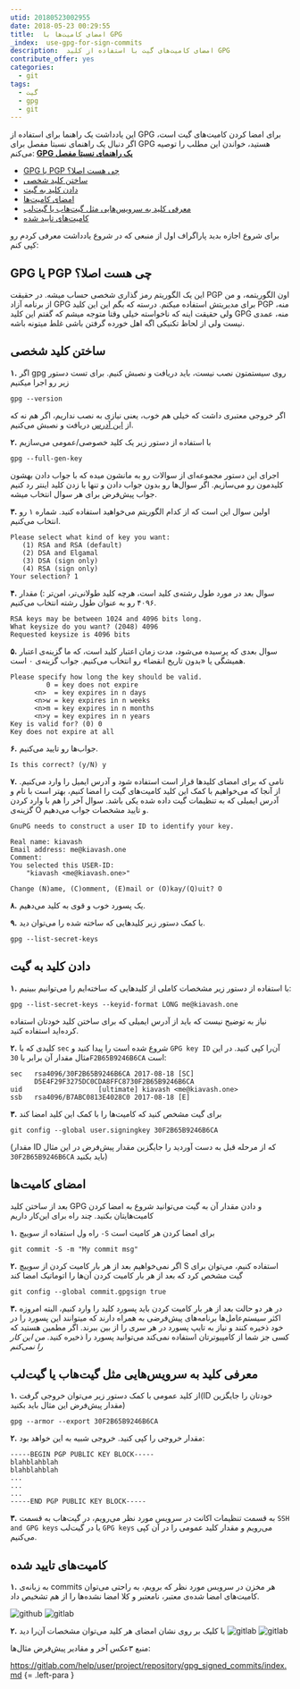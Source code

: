 ```yaml
---
utid: 20180523002955
date: 2018-05-23 00:29:55
title:  امضای کامیت‌ها با GPG
_index:  use-gpg-for-sign-commits
description:  امضای کامیت‌های گیت با استفاده از کلید GPG
contribute_offer: yes
categories:
  - git
tags:
  - گیت
  - gpg
  - git
---
```

این یادداشت یک راهنما برای استفاده از GPG برای امضا کردن کامیت‌های گیت است، اگر دنبال یک راهنمای نسبتا مفصل برای GPG هستید، خواندن این مطلب را توصیه می‌کنم:
**[GPG یک راهنمای نسبتا مفصل](http://fzero.rubi.gd/post/general/gpg-step-by-step/)**

- [GPG یا PGP چی هست اصلا؟](#gpg_یا_pgp_چی_هست_اصلا_)
- [ساختن کلید شخصی](#ساختن_کلید_شخصی)
- [دادن کلید به گیت](#دادن_کلید_به_گیت)
- [امضای کامیت‌ها](#امضای_کامیت‌ها)
- [معرفی کلید به سرویس‌هایی مثل گیت‌هاب یا گیت‌لب](#معرفی_کلید_به_سرویس‌هایی_مثل_گیت‌هاب_یا_گیت‌لب)
- [کامیت‌های تایید شده](#کامیت‌های_تایید_شده)

برای شروع اجازه بدید پاراگراف اول از منبعی که در شروع یادداشت معرفی کردم رو کپی کنم:

## GPG یا PGP چی هست اصلا؟
این یک الگوریتم رمز گذاری شخصی حساب میشه. در حقیقت PGP اون الگوریتمه، و من از برنامه آزاد GPG برای مدیریتش استفاده میکنم. درسته که بگم این این کلید PGP منه، ولی حقیقت اینه که ناخواسته خیلی وقتا متوجه میشم که گفتم این کلید GPG منه، عمدی نیست ولی از لحاظ تکنیکی اگه اهل خورده گرفتن باشی غلط میتونه باشه.

## ساختن کلید شخصی

**۱.** اگر gpg روی سیستمتون نصب نیست، باید دریافت و نصبش کنیم. برای تست دستور زیر رو اجرا میکنیم

	gpg --version

اگر خروجی معتبری داشت که خیلی هم خوب، یعنی نیازی به نصب نداریم، اگر هم نه که از [این آدرس](https://www.gnupg.org/download/index.html) دریافت و نصبش می‌کنیم.

**۲.** با استفاده از دستور زیر یک کلید خصوصی/عمومی می‌سازیم

    gpg --full-gen-key

اجرای این دستور مجموعه‌ای از سوالات رو به مانشون میده که با جواب دادن بهشون کلیدمون رو می‌سازیم. اگر سوال‌ها رو بدون جواب دادن و تنها با زدن کلید اینتر رد کنیم جواب پیش‌فرض برای هر سوال انتخاب میشه.

**۳.** اولین سوال این است که از کدام الگوریتم می‌خواهید استفاده کنید. شماره ۱ رو انتخاب می‌کنیم.

	Please select what kind of key you want:
	   (1) RSA and RSA (default)
	   (2) DSA and Elgamal
	   (3) DSA (sign only)
	   (4) RSA (sign only)
	Your selection? 1

**۴.** سوال بعد در مورد طول  رشته‌ی کلید است، هرچه کلید طولانی‌تر، امن‌تر :) مقدار ۴۰۹۶ رو به عنوان طول رشته انتخاب می‌کنیم.

	RSA keys may be between 1024 and 4096 bits long.
	What keysize do you want? (2048) 4096
	Requested keysize is 4096 bits

**۵.** سوال بعدی که پرسیده می‌شود، مدت زمان اعتبار کلید است، که ما گزینه‌ی اعتبار همیشگی یا «بدون تاریخ انقضا» رو انتخاب می‌کنیم. جواب گزینه‌ی ۰ است.

	Please specify how long the key should be valid.
    	     0 = key does not expire
    	  <n>  = key expires in n days
    	  <n>w = key expires in n weeks
    	  <n>m = key expires in n months
    	  <n>y = key expires in n years
	Key is valid for? (0) 0
	Key does not expire at all

**۶.** جواب‌ها رو تایید می‌کنیم.

	Is this correct? (y/N) y

**۷.** نامی که برای امضای کلیدها قرار است استفاده شود و آدرس ایمیل‌ را وارد می‌کنیم. از آنجا که می‌خواهیم با کمک این کلید کامیت‌های گیت را امضا کنیم، بهتر است با نام و آدرس ایمیلی که به تنظیمات گیت داده‌ شده یکی باشد. سوال آخر را هم با وارد کردن گزینه‌ی O و تایید مشخصات جواب می‌دهیم.

	GnuPG needs to construct a user ID to identify your key.

	Real name: kiavash
	Email address: me@kiavash.one
	Comment:
	You selected this USER-ID:
		"kiavash <me@kiavash.one>"

	Change (N)ame, (C)omment, (E)mail or (O)kay/(Q)uit? O

**۸.** یک پسورد خوب و قوی به کلید می‌دهیم.

**۹.** با کمک دستور زیر کلید‌هایی که ساخته شده را می‌توان دید.

	gpg --list-secret-keys



## دادن کلید به گیت

**۱.** با استفاده از دستور زیر مشخصات کاملی از کلید‌هایی که ساخته‌ایم را می‌توانیم ببینیم:

	gpg --list-secret-keys --keyid-format LONG me@kiavash.one

نیاز به توضیح نیست که باید از آدرس ایمیلی که برای ساختن کلید خودتان استفاده کرده‌اید استفاده کنید.

**۲.** کلیدی که با `sec` شروع شده است را پیدا کنید و `GPG key ID` آن‌را کپی کنید. در این مثال مقدار آن برابر با `30F2B65B9246B6CA` است:

	sec   rsa4096/30F2B65B9246B6CA 2017-08-18 [SC]
	      D5E4F29F3275DC0CDA8FFC8730F2B65B9246B6CA
	uid                   [ultimate] kiavash <me@kiavash.one>
	ssb   rsa4096/B7ABC0813E4028C0 2017-08-18 [E]

**۳.** برای گیت مشخص کنید که کامیت‌ها را با کمک این کلید امضا کند

	git config --global user.signingkey 30F2B65B9246B6CA

(مقدار ID که از مرحله قبل به دست آوردید را جایگزین مقدار پیش‌فرض در این مثال `30F2B65B9246B6CA` باید بکنید)

## امضای کامیت‌ها

بعد از ساختن کلید GPG و دادن مقدار آن به گیت می‌توانید شروع به امضا کردن کامیت‌هایتان بکنید. چند راه برای این‌کار داریم

**۱.** راه ول استفاده از سوییچ `-S` برای امضا کردن هر کامیت است

	git commit -S -m "My commit msg"

**۲.** اگر نمی‌خواهیم بعد از هر بار کامیت کردن از سوییچ S استفاده کنیم، می‌توان برای گیت مشخص کرد که بعد از هر بار کامیت کردن آن‌ها را اتوماتیک امضا کند

	git config --global commit.gpgsign true

**۳.** در هر دو حالت بعد از هر بار کامیت کردن باید پسورد کلید را وارد کنیم، البته امروزه اکثر سیستم‌عامل‌ها برنامه‌های پیش‌فرضی به همراه دارند که میتوانند این پسورد را در خود ذخیره کنند و نیاز به تایپ پسورد در هر سری را از بین ببرند. اگر مطمین هستید که کسی جز شما از کامپیوترتان استفاده نمی‌کند می‌توانید پسورد را ذخیره کنید. *من این کار را نمی‌کنم*

## معرفی کلید به سرویس‌هایی مثل گیت‌هاب یا گیت‌لب

**۱.** از کلید عمومی با کمک دستور زیر می‌توان خروجی گرفت(ID خودتان را جایگزین مقدار پیش‌فرض این مثال باید بکنید)

	gpg --armor --export 30F2B65B9246B6CA

**۲.** مقدار خروجی را کپی کنید. خروجی شبیه به این خواهد بود:

	-----BEGIN PGP PUBLIC KEY BLOCK-----
	blahblahblah
	blahblahblah
	...
	...
	...
	-----END PGP PUBLIC KEY BLOCK-----

**۳.** به قسمت تنظیمات اکانت در سرویس مورد نظر می‌رویم، در گیت‌هاب به قسمت `SSH and GPG keys` یا در گیت‌لب `GPG keys` می‌رویم و مقدار کلید عمومی را در آن کپی می‌کنیم.

## کامیت‌های تایید شده

**۱.** به زبانه‌ی commits هر مخزن در سرویس مورد نظر که برویم، به راحتی می‌توان کامیت‌های امضا شده‌ی معتبر، نامعتبر و کلا امضا نشده‌ها را از هم تشخیص داد.

![github](/images/2018-5-23-use-gpg-for-sign-commits-github.png)
![gitlab](/images/2018-5-23-use-gpg-for-sign-commits-gitlab-01.png)

**۲.** با کلیک بر روی نشان امضای هر کلید می‌توان مشخصات آن‌را دید
![gitlab](/images/2018-5-23-use-gpg-for-sign-commits-gitlab-02.png)
![gitlab](/images/2018-5-23-use-gpg-for-sign-commits-gitlab-03.png)


منبع ۳عکس آخر و مقادیر پیش‌فرض مثال‌ها:

https://gitlab.com/help/user/project/repository/gpg_signed_commits/index.md
{= .left-para }
